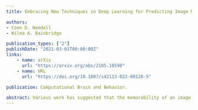```yaml
---
title: Embracing New Techniques in Deep Learning for Predicting Image Memorability

authors:
- Coen D. Needell
- Wilma A. Bainbridge

publication_types: ["2"]
publishDate: "2021-03-01T00:00:00Z"
links: 
    - name: arXiv
      url: "https://arxiv.org/abs/2105.10598"
    - name: URL
      url: "https://doi.org/10.1007/s42113-022-00126-5"

publication: Computational Brain and Behavior.

abstract: Various work has suggested that the memorability of an image is consistent across people, and thus can be treated as an intrinsic property of an image. Using computer vision models, we can make specific predictions about what people will remember or forget.
---
```

